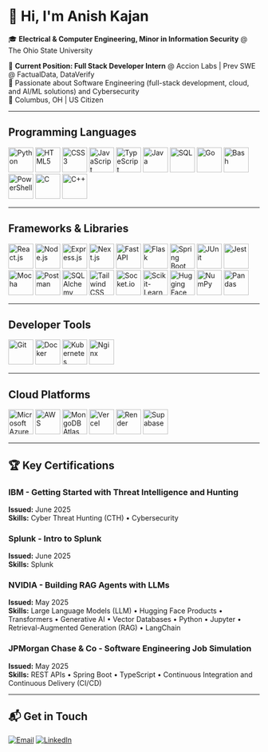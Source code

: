 # 👋 Hi, I'm Anish Kajan

🎓 **Electrical & Computer Engineering, Minor in Information Security** @ The Ohio State University

💼 **Current Position: Full Stack Developer Intern** @ Accion Labs | Prev SWE @ FactualData, DataVerify  
🧠 Passionate about Software Engineering (full-stack development, cloud, and AI/ML solutions) and Cybersecurity  
📍 Columbus, OH | US Citizen

---

## Programming Languages

<p>
<img src="https://cdn.jsdelivr.net/gh/devicons/devicon/icons/python/python-original.svg" alt="Python" width="50" height="50"/>
<img src="https://cdn.jsdelivr.net/gh/devicons/devicon/icons/html5/html5-original.svg" alt="HTML5" width="50" height="50"/>
<img src="https://cdn.jsdelivr.net/gh/devicons/devicon/icons/css3/css3-original.svg" alt="CSS3" width="50" height="50"/>
<img src="https://cdn.jsdelivr.net/gh/devicons/devicon/icons/javascript/javascript-original.svg" alt="JavaScript" width="50" height="50"/>
<img src="https://cdn.jsdelivr.net/gh/devicons/devicon/icons/typescript/typescript-original.svg" alt="TypeScript" width="50" height="50"/>
<img src="https://cdn.jsdelivr.net/gh/devicons/devicon/icons/java/java-original.svg" alt="Java" width="50" height="50"/>
<img src="https://cdn.jsdelivr.net/gh/devicons/devicon/icons/mysql/mysql-original.svg" alt="SQL" width="50" height="50"/>
<img src="https://cdn.jsdelivr.net/gh/devicons/devicon/icons/go/go-original.svg" alt="Go" width="50" height="50"/>
<img src="https://cdn.jsdelivr.net/gh/devicons/devicon/icons/bash/bash-original.svg" alt="Bash" width="50" height="50"/>
<img src="https://cdn.jsdelivr.net/gh/devicons/devicon/icons/powershell/powershell-original.svg" alt="PowerShell" width="50" height="50"/>
<img src="https://cdn.jsdelivr.net/gh/devicons/devicon/icons/c/c-original.svg" alt="C" width="50" height="50"/>
<img src="https://cdn.jsdelivr.net/gh/devicons/devicon/icons/cplusplus/cplusplus-original.svg" alt="C++" width="50" height="50"/>
</p>

---

## Frameworks & Libraries

<p>
<img src="https://cdn.jsdelivr.net/gh/devicons/devicon/icons/react/react-original.svg" alt="React.js" width="50" height="50"/>
<img src="https://cdn.jsdelivr.net/gh/devicons/devicon/icons/nodejs/nodejs-original.svg" alt="Node.js" width="50" height="50"/>
<img src="https://cdn.jsdelivr.net/gh/devicons/devicon/icons/express/express-original.svg" alt="Express.js" width="50" height="50"/>
<img src="https://cdn.jsdelivr.net/gh/devicons/devicon/icons/nextjs/nextjs-original.svg" alt="Next.js" width="50" height="50"/>
<img src="https://cdn.jsdelivr.net/gh/devicons/devicon/icons/fastapi/fastapi-original.svg" alt="FastAPI" width="50" height="50"/>
<img src="https://cdn.jsdelivr.net/gh/devicons/devicon/icons/flask/flask-original.svg" alt="Flask" width="50" height="50"/>
<img src="https://cdn.jsdelivr.net/gh/devicons/devicon/icons/spring/spring-original.svg" alt="Spring Boot" width="50" height="50"/>
<img src="https://cdn.jsdelivr.net/gh/devicons/devicon/icons/junit/junit-original.svg" alt="JUnit" width="50" height="50"/>
<img src="https://cdn.jsdelivr.net/gh/devicons/devicon/icons/jest/jest-plain.svg" alt="Jest" width="50" height="50"/>
<img src="https://cdn.jsdelivr.net/gh/devicons/devicon/icons/mocha/mocha-plain.svg" alt="Mocha" width="50" height="50"/>
<img src="https://cdn.jsdelivr.net/gh/devicons/devicon/icons/postman/postman-original.svg" alt="Postman" width="50" height="50"/>
<img src="https://cdn.jsdelivr.net/gh/devicons/devicon/icons/sqlalchemy/sqlalchemy-original.svg" alt="SQLAlchemy" width="50" height="50"/>
<img src="https://cdn.jsdelivr.net/gh/devicons/devicon/icons/tailwindcss/tailwindcss-original.svg" alt="Tailwind CSS" width="50" height="50"/>
<img src="https://cdn.jsdelivr.net/gh/devicons/devicon/icons/socketio/socketio-original.svg" alt="Socket.io" width="50" height="50"/>
<img src="https://cdn.jsdelivr.net/gh/devicons/devicon/icons/scikitlearn/scikitlearn-original.svg" alt="Scikit-Learn" width="50" height="50"/>
<img src="https://huggingface.co/front/assets/huggingface_logo-noborder.svg" alt="Hugging Face" width="50" height="50"/>
<img src="https://cdn.jsdelivr.net/gh/devicons/devicon/icons/numpy/numpy-original.svg" alt="NumPy" width="50" height="50"/>
<img src="https://cdn.jsdelivr.net/gh/devicons/devicon/icons/pandas/pandas-original.svg" alt="Pandas" width="50" height="50"/>
</p>

---

## Developer Tools

<p>
<img src="https://cdn.jsdelivr.net/gh/devicons/devicon/icons/git/git-original.svg" alt="Git" width="50" height="50"/>
<img src="https://cdn.jsdelivr.net/gh/devicons/devicon/icons/docker/docker-original.svg" alt="Docker" width="50" height="50"/>
<img src="https://cdn.jsdelivr.net/gh/devicons/devicon/icons/kubernetes/kubernetes-plain.svg" alt="Kubernetes" width="50" height="50"/>
<img src="https://cdn.jsdelivr.net/gh/devicons/devicon/icons/nginx/nginx-original.svg" alt="Nginx" width="50" height="50"/>
</p>

---

## Cloud Platforms

<p>
<img src="https://cdn.jsdelivr.net/gh/devicons/devicon/icons/azure/azure-original.svg" alt="Microsoft Azure" width="50" height="50"/>
<img src="https://cdn.jsdelivr.net/gh/devicons/devicon/icons/amazonwebservices/amazonwebservices-original-wordmark.svg" alt="AWS" width="50" height="50"/>
<img src="https://cdn.jsdelivr.net/gh/devicons/devicon/icons/mongodb/mongodb-original.svg" alt="MongoDB Atlas" width="50" height="50"/>
<img src="https://cdn.jsdelivr.net/gh/devicons/devicon/icons/vercel/vercel-original.svg" alt="Vercel" width="50" height="50"/>
<img src="https://render.com/favicon.ico" alt="Render" width="50" height="50"/>
<img src="https://cdn.jsdelivr.net/gh/devicons/devicon/icons/supabase/supabase-original.svg" alt="Supabase" width="50" height="50"/>
</p>

---

## 🏆 Key Certifications

### IBM - Getting Started with Threat Intelligence and Hunting
**Issued:** June 2025  
**Skills:** Cyber Threat Hunting (CTH) • Cybersecurity

### Splunk - Intro to Splunk
**Issued:** June 2025  
**Skills:** Splunk

### NVIDIA - Building RAG Agents with LLMs
**Issued:** May 2025  
**Skills:** Large Language Models (LLM) • Hugging Face Products • Transformers • Generative AI • Vector Databases • Python • Jupyter • Retrieval-Augmented Generation (RAG) • LangChain

### JPMorgan Chase & Co - Software Engineering Job Simulation
**Issued:** May 2025  
**Skills:** REST APIs • Spring Boot • TypeScript • Continuous Integration and Continuous Delivery (CI/CD)

---

## 📬 Get in Touch
[![Email](https://img.shields.io/badge/Email-anishkajan2005@gmail.com-D14836?style=for-the-badge&logo=gmail&logoColor=white)](mailto:anishkajan2005@gmail.com)
[![LinkedIn](https://img.shields.io/badge/LinkedIn-anish--kajan-0077B5?style=for-the-badge&logo=linkedin&logoColor=white)](https://linkedin.com/in/anish-kajan/)
